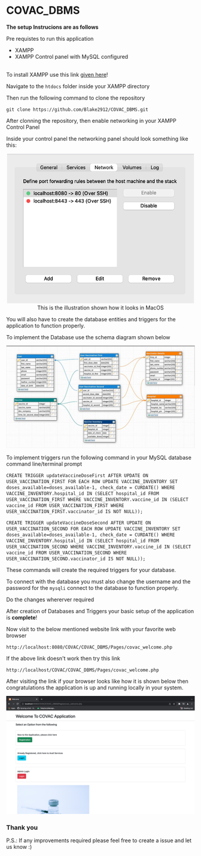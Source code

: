 # COVAC_DBMS

<strong>The setup Instrucions are as follows</strong>

Pre requistes to run this application
 - XAMPP
 - XAMPP Control panel with MySQL configured

<br>
 To install XAMPP use this link <a href="https://www.apachefriends.org/download.html">given here</a>!

Navigate to the `htdocs` folder inside your XAMPP directory

Then run the following command to clone the repository

```
git clone https://github.com/Blake2912/COVAC_DBMS.git
```

After clonning the repository, then enable networking in your XAMPP Control Panel

Inside your control panel the networking panel should look something like this:

<center><img src="Pages/assets/network_demo_img.png" height=400px width=500px></center>

<center>This is the illustration shown how it looks in MacOS</center>

You will also have to create the database entities and triggers for the application to function properly.

To implement the Database use the schema diagram shown below

<img src="Pages/assets/schema_diagram.jpg">

To implement triggers run the following command in your MySQL database command line/terminal prompt

```
CREATE TRIGGER updateVaccineDoseFirst AFTER UPDATE ON USER_VACCINATION_FIRST FOR EACH ROW UPDATE VACCINE_INVENTORY SET doses_available=doses_available-1, check_date = CURDATE() WHERE VACCINE_INVENTORY.hospital_id IN (SELECT hospital_id FROM USER_VACCINATION_FIRST WHERE VACCINE_INVENTORY.vaccine_id IN (SELECT vaccine_id FROM USER_VACCINATION_FIRST WHERE USER_VACCINATION_FIRST.vaccinator_id IS NOT NULL));
```

```
CREATE TRIGGER updateVaccineDoseSecond AFTER UPDATE ON USER_VACCINATION_SECOND FOR EACH ROW UPDATE VACCINE_INVENTORY SET doses_available=doses_available-1, check_date = CURDATE() WHERE VACCINE_INVENTORY.hospital_id IN (SELECT hospital_id FROM USER_VACCINATION_SECOND WHERE VACCINE_INVENTORY.vaccine_id IN (SELECT vaccine_id FROM USER_VACCINATION_SECOND WHERE USER_VACCINATION_SECOND.vaccinator_id IS NOT NULL));
```

These commands will create the required triggers for your database.

To connect with the database you must also change the username and the password for the `mysqli` connect to the database to function properly. 

Do the changes whererver required

After creation of Databases and Triggers your basic setup of the application is <strong>complete</strong>!

Now visit to the below mentioned website link with your favorite web browser

```
http://localhost:8080/COVAC/COVAC_DBMS/Pages/covac_welcome.php
```

If the above link doesn't work then try this link

```
http://localhost/COVAC/COVAC_DBMS/Pages/covac_welcome.php
```

After visiting the link if your browser looks like how it is shown below then congratulations the application is up and running locally in your system.

<img src="Pages/assets/welcome_page.png">

<br>
<h3>Thank you</h3>

P.S.: If any improvements required please feel free to create a issue and let us know :)
